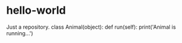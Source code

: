 # hello-world
Just a repository.
class Animal(object):
    def run(self):
        print('Animal is running...')
